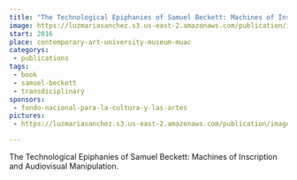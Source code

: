 ```yaml
---
title: "The Technological Epiphanies of Samuel Beckett: Machines of Inscription and Audiovisual Manipulation"
image: https://luzmariasanchez.s3.us-east-2.amazonaws.com/publication/image/original/The-Technological-Epiphanies.png
start: 2016
place: contemporary-art-university-museum-muac
categorys:
 - publications
tags: 
 - book
 - samuel-beckett
 - transdiciplinary
sponsors:
 - fondo-nacional-para-la-cultura-y-las-artes
pictures:
 - https://luzmariasanchez.s3.us-east-2.amazonaws.com/publication/image/original/The-Technological-Epiphanies-full.png

---
```


The Technological Epiphanies of Samuel Beckett: Machines of Inscription and Audiovisual Manipulation.
